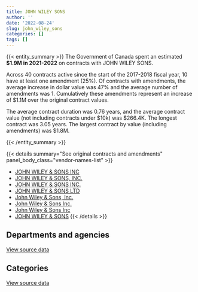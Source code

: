 ```yaml
---
title: JOHN WILEY SONS
author: ''
date: '2022-08-24'
slug: john_wiley_sons
categories: []
tags: []
---
```


<script src="/rmarkdown-libs/htmlwidgets/htmlwidgets.js"></script>
<link href="/rmarkdown-libs/datatables-css/datatables-crosstalk.css" rel="stylesheet" />
<script src="/rmarkdown-libs/datatables-binding/datatables.js"></script>
<script src="/rmarkdown-libs/jquery/jquery-3.6.0.min.js"></script>
<link href="/rmarkdown-libs/dt-core-bootstrap/css/dataTables.bootstrap.min.css" rel="stylesheet" />
<link href="/rmarkdown-libs/dt-core-bootstrap/css/dataTables.bootstrap.extra.css" rel="stylesheet" />
<script src="/rmarkdown-libs/dt-core-bootstrap/js/jquery.dataTables.min.js"></script>
<script src="/rmarkdown-libs/dt-core-bootstrap/js/dataTables.bootstrap.min.js"></script>
<link href="/rmarkdown-libs/crosstalk/css/crosstalk.min.css" rel="stylesheet" />
<script src="/rmarkdown-libs/crosstalk/js/crosstalk.min.js"></script>
<script src="/rmarkdown-libs/htmlwidgets/htmlwidgets.js"></script>
<link href="/rmarkdown-libs/datatables-css/datatables-crosstalk.css" rel="stylesheet" />
<script src="/rmarkdown-libs/datatables-binding/datatables.js"></script>
<script src="/rmarkdown-libs/jquery/jquery-3.6.0.min.js"></script>
<link href="/rmarkdown-libs/dt-core-bootstrap/css/dataTables.bootstrap.min.css" rel="stylesheet" />
<link href="/rmarkdown-libs/dt-core-bootstrap/css/dataTables.bootstrap.extra.css" rel="stylesheet" />
<script src="/rmarkdown-libs/dt-core-bootstrap/js/jquery.dataTables.min.js"></script>
<script src="/rmarkdown-libs/dt-core-bootstrap/js/dataTables.bootstrap.min.js"></script>
<link href="/rmarkdown-libs/crosstalk/css/crosstalk.min.css" rel="stylesheet" />
<script src="/rmarkdown-libs/crosstalk/js/crosstalk.min.js"></script>

{{< entity_summary >}}
The Government of Canada spent an estimated **\$1.9M in 2021-2022** on contracts with JOHN WILEY SONS.

Across 40 contracts active since the start of the 2017-2018 fiscal year, 10 have at least one amendment (25%). Of contracts with amendments, the average increase in dollar value was 47% and the average number of amendments was 1. Cumulatively these amendments represent an increase of \$1.1M over the original contract values.

The average contract duration was 0.76 years, and the average contract value (not including contracts under \$10k) was \$266.4K. The longest contract was 3.05 years. The largest contract by value (including amendments) was \$1.8M.

{{< /entity_summary >}}

{{< details summary="See original contracts and amendments" panel_body_class="vendor-names-list" >}}
- [JOHN WILEY & SONS INC](https://search.open.canada.ca/en/ct/?sort=contract_value_f%20desc&page=1&search_text=%22JOHN%20WILEY%20%26%20SONS%20INC%22)
- [JOHN WILEY & SONS, INC.](https://search.open.canada.ca/en/ct/?sort=contract_value_f%20desc&page=1&search_text=%22JOHN%20WILEY%20%26%20SONS%2c%20INC.%22)
- [JOHN WILEY & SONS INC.](https://search.open.canada.ca/en/ct/?sort=contract_value_f%20desc&page=1&search_text=%22JOHN%20WILEY%20%26%20SONS%20INC.%22)
- [JOHN WILEY & SONS LTD](https://search.open.canada.ca/en/ct/?sort=contract_value_f%20desc&page=1&search_text=%22JOHN%20WILEY%20%26%20SONS%20LTD%22)
- [John Wiley & Sons, Inc.](https://search.open.canada.ca/en/ct/?sort=contract_value_f%20desc&page=1&search_text=%22John%20Wiley%20%26%20Sons%2c%20Inc.%22)
- [John Wiley & Sons Inc.](https://search.open.canada.ca/en/ct/?sort=contract_value_f%20desc&page=1&search_text=%22John%20Wiley%20%26%20Sons%20Inc.%22)
- [John Wiley & Sons Inc](https://search.open.canada.ca/en/ct/?sort=contract_value_f%20desc&page=1&search_text=%22John%20Wiley%20%26%20Sons%20Inc%22)
- [JOHN WILEY & SONS](https://search.open.canada.ca/en/ct/?sort=contract_value_f%20desc&page=1&search_text=%22JOHN%20WILEY%20%26%20SONS%22)
{{< /details >}}

## Departments and agencies

<div id="htmlwidget-1" style="width:100%;height:auto;" class="datatables html-widget"></div>
<script type="application/json" data-for="htmlwidget-1">{"x":{"style":"bootstrap","filter":"none","vertical":false,"data":[["<a href=\"/departments/aafc-aac/\">Agriculture and Agri-Food Canada<\/a>","<a href=\"/departments/cer-rec/\">Canada Energy Regulator<\/a>","<a href=\"/departments/dfo-mpo/\">Fisheries and Oceans Canada<\/a>","<a href=\"/departments/dnd-mdn/\">National Defence<\/a>","<a href=\"/departments/ec/\">Environment and Climate Change Canada<\/a>","<a href=\"/departments/hc-sc/\">Health Canada<\/a>","<a href=\"/departments/nrc-cnrc/\">National Research Council Canada<\/a>","<a href=\"/departments/nrcan-rncan/\">Natural Resources Canada<\/a>","<a href=\"/departments/ps-sp/\">Public Safety Canada<\/a>","<a href=\"/departments/statcan/\">Statistics Canada<\/a>"],[null,10597.3,122024.63,21066.72,null,24723.17,289360.47,null,34979.2,null],[149383.34,null,629376.55,205888.27,null,null,2025135.73,null,45969.15,null],[929367.94,null,667295.82,95738.06,69829.08,null,744202.76,null,7273.91,null],[864709.57,null,null,53804.18,372580.72,67519.11,null,498200.23,28950.87,9961.4]],"container":"<table class=\"table table-striped table-hover row-border order-column display\">\n  <thead>\n    <tr>\n      <th>Department<\/th>\n      <th>2018-2019<\/th>\n      <th>2019-2020<\/th>\n      <th>2020-2021<\/th>\n      <th>2021-2022<\/th>\n    <\/tr>\n  <\/thead>\n<\/table>","options":{"order":[[4,"desc"]],"pageLength":10,"autoWidth":true,"columnDefs":[{"targets":1,"render":"function(data, type, row, meta) {\n    return type !== 'display' ? data : DTWidget.formatCurrency(data, \"$\", 2, 3, \",\", \".\", true, null);\n  }"},{"targets":2,"render":"function(data, type, row, meta) {\n    return type !== 'display' ? data : DTWidget.formatCurrency(data, \"$\", 2, 3, \",\", \".\", true, null);\n  }"},{"targets":3,"render":"function(data, type, row, meta) {\n    return type !== 'display' ? data : DTWidget.formatCurrency(data, \"$\", 2, 3, \",\", \".\", true, null);\n  }"},{"targets":4,"render":"function(data, type, row, meta) {\n    return type !== 'display' ? data : DTWidget.formatCurrency(data, \"$\", 2, 3, \",\", \".\", true, null);\n  }"},{"width":"16%","targets":[1,2,3,4]},{"className":"dt-right","targets":[1,2,3,4]}],"orderClasses":false}},"evals":["options.columnDefs.0.render","options.columnDefs.1.render","options.columnDefs.2.render","options.columnDefs.3.render"],"jsHooks":[]}</script>
<p class="text-right">
<a href="https://github.com/GoC-Spending/contracts-data/tree/main/data/out/vendors/john_wiley_sons/summary_by_fiscal_year_by_department.csv" class="source-data-link btn btn-link">View source data</a>
</p>

## Categories

<div id="htmlwidget-2" style="width:100%;height:auto;" class="datatables html-widget"></div>
<script type="application/json" data-for="htmlwidget-2">{"x":{"style":"bootstrap","filter":"none","vertical":false,"data":[["<a href=\"/categories/10_office_management/\">Office management<\/a>","<a href=\"/categories/11_defence/\">Defence<\/a>","<a href=\"/categories/3_information_technology/\">Information technology<\/a>","<a href=\"/categories/4_medical/\">Medical<\/a>","<a href=\"/categories/9_human_capital/\">Human capital<\/a>"],[432451.82,null,null,24723.17,45576.5],[2775497.38,null,null,null,280255.67],[1502402.68,4833.95,null,null,1006470.92],[null,34448.54,13183.28,null,1848094.26]],"container":"<table class=\"table table-striped table-hover row-border order-column display\">\n  <thead>\n    <tr>\n      <th>Category<\/th>\n      <th>2018-2019<\/th>\n      <th>2019-2020<\/th>\n      <th>2020-2021<\/th>\n      <th>2021-2022<\/th>\n    <\/tr>\n  <\/thead>\n<\/table>","options":{"order":[[4,"desc"]],"dom":"t","pageLength":30,"autoWidth":true,"columnDefs":[{"targets":1,"render":"function(data, type, row, meta) {\n    return type !== 'display' ? data : DTWidget.formatCurrency(data, \"$\", 2, 3, \",\", \".\", true, null);\n  }"},{"targets":2,"render":"function(data, type, row, meta) {\n    return type !== 'display' ? data : DTWidget.formatCurrency(data, \"$\", 2, 3, \",\", \".\", true, null);\n  }"},{"targets":3,"render":"function(data, type, row, meta) {\n    return type !== 'display' ? data : DTWidget.formatCurrency(data, \"$\", 2, 3, \",\", \".\", true, null);\n  }"},{"targets":4,"render":"function(data, type, row, meta) {\n    return type !== 'display' ? data : DTWidget.formatCurrency(data, \"$\", 2, 3, \",\", \".\", true, null);\n  }"},{"width":"16%","targets":[1,2,3,4]},{"className":"dt-right","targets":[1,2,3,4]}],"orderClasses":false,"lengthMenu":[10,25,30,50,100]}},"evals":["options.columnDefs.0.render","options.columnDefs.1.render","options.columnDefs.2.render","options.columnDefs.3.render"],"jsHooks":[]}</script>
<p class="text-right">
<a href="https://github.com/GoC-Spending/contracts-data/tree/main/data/out/vendors/john_wiley_sons/summary_by_fiscal_year_by_category.csv" class="source-data-link btn btn-link">View source data</a>
</p>
